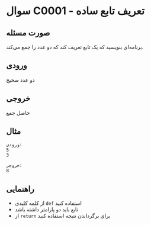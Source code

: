 # سوال C0001 - تعریف تابع ساده

## صورت مسئله
برنامه‌ای بنویسید که یک تابع تعریف کند که دو عدد را جمع می‌کند.

## ورودی
دو عدد صحیح

## خروجی
حاصل جمع

## مثال
```
ورودی:
5
3

خروجی:
8
```

## راهنمایی
- از کلمه کلیدی `def` استفاده کنید
- تابع باید دو پارامتر داشته باشد
- از `return` برای برگرداندن نتیجه استفاده کنید
